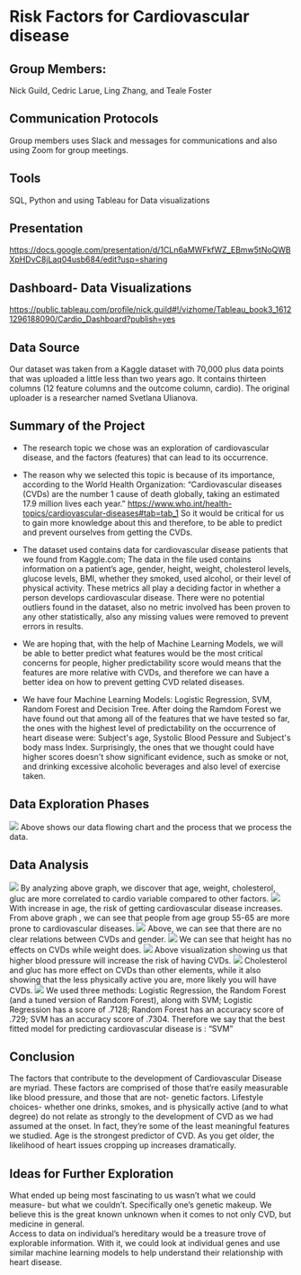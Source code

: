 # Risk Factors for Cardiovascular disease

## Group Members: 
Nick Guild, Cedric Larue, Ling Zhang, and Teale Foster

## Communication Protocols
Group members uses Slack and messages for communications and also using Zoom for group meetings. 

## Tools
SQL, Python and using Tableau for Data visualizations

## Presentation
https://docs.google.com/presentation/d/1CLn6aMWFkfWZ_EBmw5tNoQWBXpHDvC8jLaq04usb684/edit?usp=sharing

## Dashboard- Data Visualizations
https://public.tableau.com/profile/nick.guild#!/vizhome/Tableau_book3_16121296188090/Cardio_Dashboard?publish=yes

## Data Source
Our dataset was taken from a Kaggle dataset with 70,000 plus data points that was uploaded a little less than two years ago. It contains thirteen columns (12 feature columns and the outcome column, cardio).  The original uploader is a researcher named Svetlana Ulianova.

## Summary of the Project
- The research topic we chose was an exploration of cardiovascular disease, and the factors (features) that can lead to its occurrence.

- The reason why we selected this topic is because of its importance, according to the World Health Organization: “Cardiovascular diseases (CVDs) are the number 1 cause of death globally, taking an estimated 17.9 million lives each year.” https://www.who.int/health-topics/cardiovascular-diseases#tab=tab_1
So it would be critical for us to gain more knowledge about this and therefore, to be able to predict and prevent ourselves from getting the CVDs. 

- The dataset used contains data for cardiovascular disease patients that we found from Kaggle.com; The data in the file used contains information on a patient’s age, gender, height, weight, cholesterol levels, glucose levels, BMI, whether they smoked, used alcohol, or their level of physical activity. These metrics all play a deciding factor in whether a person develops cardiovascular disease. There were no potential outliers found in the dataset, also no metric involved has been proven to any other statistically, also any missing values were removed to prevent errors in results.

- We are hoping that, with the help of Machine Learning Models, we will be able to better predict what features would be the most critical concerns for people, higher predictability score would means that the features are more relative with CVDs, and therefore we can have a better idea on how to prevent getting CVD related diseases.  

- We have four Machine Learning Models: Logistic Regression, SVM, Random Forest and Decision Tree. After doing the Ramdom Forest we have found out that among all of the features that we have tested so far, the ones with the highest level of predictability on the occurrence of heart disease were: Subject's age, Systolic Blood Pessure and Subject's body mass Index. Surprisingly, the ones that we thought could have higher scores doesn't show significant evidence, such as smoke or not, and drinking excessive alcoholic beverages and also level of exercise taken. 

## Data Exploration Phases
<img src="Screenshots/Data_flowing_chart.png">
Above shows our data flowing chart and the process that we process the data. 

## Data Analysis
<img src="Screenshots/heatmap.png">
By analyzing above graph, we discover that age, weight, cholesterol, gluc are more correlated to cardio variable compared to other factors.

<img src="Screenshots/age.png">
With increase in age, the risk of getting cardiovascular disease increases. From above graph , we can see that people from age group 55-65 are more prone to cardiovascular diseases.

<img src="Screenshots/gender.png">
Above, we can see that there are no clear relations between CVDs and gender. 

<img src="Screenshots/height_weight.png">
We can see that height has no effects on CVDs while weight does. 

<img src="Screenshots/high_blood_pressure.png">
Above visualization showing us that higher blood pressure will increase the risk of having CVDs. 

<img src="Screenshots/different_variables.png">
Cholesterol and gluc has more effect on CVDs than other elements, while it also showing that the less physically active you are, more likely you will have CVDs. 

<img src="Screenshots/accuracy_scores_ml.png">
We  used three methods: Logistic Regression, the Random Forest (and a tuned version of Random Forest), along with SVM; Logistic Regression has a score of .7128; Random Forest has an accuracy score of .729; SVM has an accuracy score of .7304. Therefore we say that the best fitted model for predicting cardiovascular disease is : “SVM”

## Conclusion
The factors that contribute to the development of Cardiovascular Disease are myriad.  These factors are comprised of those that’re easily measurable like blood pressure, and those that are not- genetic factors. 
Lifestyle choices- whether one drinks, smokes, and is physically active (and to what degree) do not relate as strongly to the development of CVD as we had assumed at the onset.  In fact, they’re some of the least meaningful features we studied.
Age is the strongest predictor of CVD.  As you get older, the likelihood of heart issues cropping up increases dramatically. 

## Ideas for Further Exploration
What ended up being most fascinating to us wasn’t what we could measure- but what we couldn’t.  Specifically one’s genetic makeup.  We believe this is the great known unknown when it comes to not only CVD, but medicine in general.  
Access to data on individual’s hereditary would be a treasure trove of explorable information.  With it, we could look at individual genes and use similar machine learning models to help understand their relationship with heart disease. 
